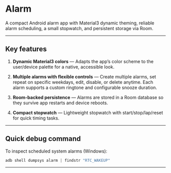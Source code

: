 # Alarm

A compact Android alarm app with Material3 dynamic theming, reliable alarm scheduling, a small stopwatch, and persistent storage via Room.

---

## Key features

1. **Dynamic Material3 colors** — Adapts the app’s color scheme to the user/device palette for a native, accessible look.

2. **Multiple alarms with flexible controls** — Create multiple alarms, set repeat on specific weekdays, edit, disable, or delete anytime. Each alarm supports a custom ringtone and configurable snooze duration.

3. **Room-backed persistence** — Alarms are stored in a Room database so they survive app restarts and device reboots.

4. **Compact stopwatch** — Lightweight stopwatch with start/stop/lap/reset for quick timing tasks.

---

## Quick debug command

To inspect scheduled system alarms (Windows):

```powershell
adb shell dumpsys alarm | findstr "RTC_WAKEUP"
```

---